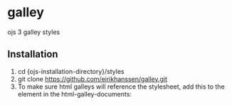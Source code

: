 # galley
ojs 3 galley styles

## Installation
1. cd {ojs-installation-directory}/styles
2. git clone https://github.com/eirikhanssen/galley.git
3. To make sure html galleys will reference the stylesheet, add this to the <head> element in the html-galley-documents:
   <link rel="stylesheet" href="/styles/galley/htmlgalley.css"/>
